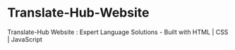 # Translate-Hub-Website
 Translate-Hub Website : Expert Language Solutions - Built with HTML | CSS | JavaScript
